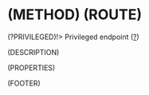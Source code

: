 # <span class="badge badge-light">(METHOD)</span> <span class="badge badge-light">(ROUTE)</span>

(?PRIVILEGED)!> Privileged endpoint ([?](privileged.md))

(DESCRIPTION)

(PROPERTIES)

(FOOTER)
